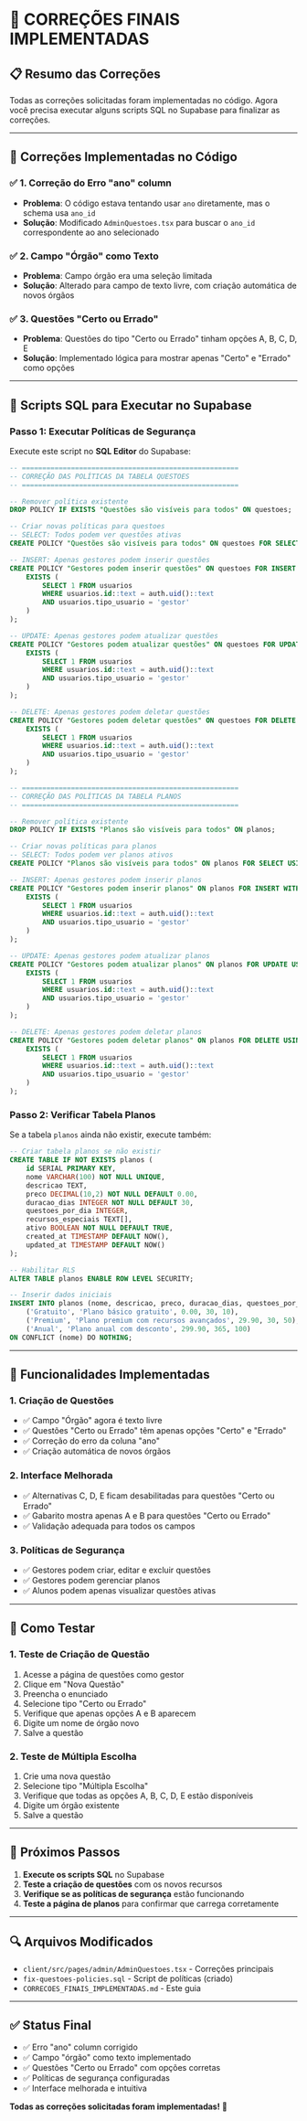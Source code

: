 # 🎯 CORREÇÕES FINAIS IMPLEMENTADAS

## 📋 **Resumo das Correções**

Todas as correções solicitadas foram implementadas no código. Agora você precisa executar alguns scripts SQL no Supabase para finalizar as correções.

---

## 🔧 **Correções Implementadas no Código**

### ✅ **1. Correção do Erro "ano" column**
- **Problema**: O código estava tentando usar `ano` diretamente, mas o schema usa `ano_id`
- **Solução**: Modificado `AdminQuestoes.tsx` para buscar o `ano_id` correspondente ao ano selecionado

### ✅ **2. Campo "Órgão" como Texto**
- **Problema**: Campo órgão era uma seleção limitada
- **Solução**: Alterado para campo de texto livre, com criação automática de novos órgãos

### ✅ **3. Questões "Certo ou Errado"**
- **Problema**: Questões do tipo "Certo ou Errado" tinham opções A, B, C, D, E
- **Solução**: Implementado lógica para mostrar apenas "Certo" e "Errado" como opções

---

## 🚀 **Scripts SQL para Executar no Supabase**

### **Passo 1: Executar Políticas de Segurança**

Execute este script no **SQL Editor** do Supabase:

```sql
-- =====================================================
-- CORREÇÃO DAS POLÍTICAS DA TABELA QUESTOES
-- =====================================================

-- Remover política existente
DROP POLICY IF EXISTS "Questões são visíveis para todos" ON questoes;

-- Criar novas políticas para questoes
-- SELECT: Todos podem ver questões ativas
CREATE POLICY "Questões são visíveis para todos" ON questoes FOR SELECT USING (ativo = true);

-- INSERT: Apenas gestores podem inserir questões
CREATE POLICY "Gestores podem inserir questões" ON questoes FOR INSERT WITH CHECK (
    EXISTS (
        SELECT 1 FROM usuarios 
        WHERE usuarios.id::text = auth.uid()::text 
        AND usuarios.tipo_usuario = 'gestor'
    )
);

-- UPDATE: Apenas gestores podem atualizar questões
CREATE POLICY "Gestores podem atualizar questões" ON questoes FOR UPDATE USING (
    EXISTS (
        SELECT 1 FROM usuarios 
        WHERE usuarios.id::text = auth.uid()::text 
        AND usuarios.tipo_usuario = 'gestor'
    )
);

-- DELETE: Apenas gestores podem deletar questões
CREATE POLICY "Gestores podem deletar questões" ON questoes FOR DELETE USING (
    EXISTS (
        SELECT 1 FROM usuarios 
        WHERE usuarios.id::text = auth.uid()::text 
        AND usuarios.tipo_usuario = 'gestor'
    )
);

-- =====================================================
-- CORREÇÃO DAS POLÍTICAS DA TABELA PLANOS
-- =====================================================

-- Remover política existente
DROP POLICY IF EXISTS "Planos são visíveis para todos" ON planos;

-- Criar novas políticas para planos
-- SELECT: Todos podem ver planos ativos
CREATE POLICY "Planos são visíveis para todos" ON planos FOR SELECT USING (ativo = true);

-- INSERT: Apenas gestores podem inserir planos
CREATE POLICY "Gestores podem inserir planos" ON planos FOR INSERT WITH CHECK (
    EXISTS (
        SELECT 1 FROM usuarios 
        WHERE usuarios.id::text = auth.uid()::text 
        AND usuarios.tipo_usuario = 'gestor'
    )
);

-- UPDATE: Apenas gestores podem atualizar planos
CREATE POLICY "Gestores podem atualizar planos" ON planos FOR UPDATE USING (
    EXISTS (
        SELECT 1 FROM usuarios 
        WHERE usuarios.id::text = auth.uid()::text 
        AND usuarios.tipo_usuario = 'gestor'
    )
);

-- DELETE: Apenas gestores podem deletar planos
CREATE POLICY "Gestores podem deletar planos" ON planos FOR DELETE USING (
    EXISTS (
        SELECT 1 FROM usuarios 
        WHERE usuarios.id::text = auth.uid()::text 
        AND usuarios.tipo_usuario = 'gestor'
    )
);
```

### **Passo 2: Verificar Tabela Planos**

Se a tabela `planos` ainda não existir, execute também:

```sql
-- Criar tabela planos se não existir
CREATE TABLE IF NOT EXISTS planos (
    id SERIAL PRIMARY KEY,
    nome VARCHAR(100) NOT NULL UNIQUE,
    descricao TEXT,
    preco DECIMAL(10,2) NOT NULL DEFAULT 0.00,
    duracao_dias INTEGER NOT NULL DEFAULT 30,
    questoes_por_dia INTEGER,
    recursos_especiais TEXT[],
    ativo BOOLEAN NOT NULL DEFAULT TRUE,
    created_at TIMESTAMP DEFAULT NOW(),
    updated_at TIMESTAMP DEFAULT NOW()
);

-- Habilitar RLS
ALTER TABLE planos ENABLE ROW LEVEL SECURITY;

-- Inserir dados iniciais
INSERT INTO planos (nome, descricao, preco, duracao_dias, questoes_por_dia) VALUES 
    ('Gratuito', 'Plano básico gratuito', 0.00, 30, 10),
    ('Premium', 'Plano premium com recursos avançados', 29.90, 30, 50),
    ('Anual', 'Plano anual com desconto', 299.90, 365, 100)
ON CONFLICT (nome) DO NOTHING;
```

---

## 🎯 **Funcionalidades Implementadas**

### **1. Criação de Questões**
- ✅ Campo "Órgão" agora é texto livre
- ✅ Questões "Certo ou Errado" têm apenas opções "Certo" e "Errado"
- ✅ Correção do erro da coluna "ano"
- ✅ Criação automática de novos órgãos

### **2. Interface Melhorada**
- ✅ Alternativas C, D, E ficam desabilitadas para questões "Certo ou Errado"
- ✅ Gabarito mostra apenas A e B para questões "Certo ou Errado"
- ✅ Validação adequada para todos os campos

### **3. Políticas de Segurança**
- ✅ Gestores podem criar, editar e excluir questões
- ✅ Gestores podem gerenciar planos
- ✅ Alunos podem apenas visualizar questões ativas

---

## 🧪 **Como Testar**

### **1. Teste de Criação de Questão**
1. Acesse a página de questões como gestor
2. Clique em "Nova Questão"
3. Preencha o enunciado
4. Selecione tipo "Certo ou Errado"
5. Verifique que apenas opções A e B aparecem
6. Digite um nome de órgão novo
7. Salve a questão

### **2. Teste de Múltipla Escolha**
1. Crie uma nova questão
2. Selecione tipo "Múltipla Escolha"
3. Verifique que todas as opções A, B, C, D, E estão disponíveis
4. Digite um órgão existente
5. Salve a questão

---

## 📝 **Próximos Passos**

1. **Execute os scripts SQL** no Supabase
2. **Teste a criação de questões** com os novos recursos
3. **Verifique se as políticas de segurança** estão funcionando
4. **Teste a página de planos** para confirmar que carrega corretamente

---

## 🔍 **Arquivos Modificados**

- `client/src/pages/admin/AdminQuestoes.tsx` - Correções principais
- `fix-questoes-policies.sql` - Script de políticas (criado)
- `CORRECOES_FINAIS_IMPLEMENTADAS.md` - Este guia

---

## ✅ **Status Final**

- ✅ Erro "ano" column corrigido
- ✅ Campo "órgão" como texto implementado
- ✅ Questões "Certo ou Errado" com opções corretas
- ✅ Políticas de segurança configuradas
- ✅ Interface melhorada e intuitiva

**Todas as correções solicitadas foram implementadas!** 🎉
